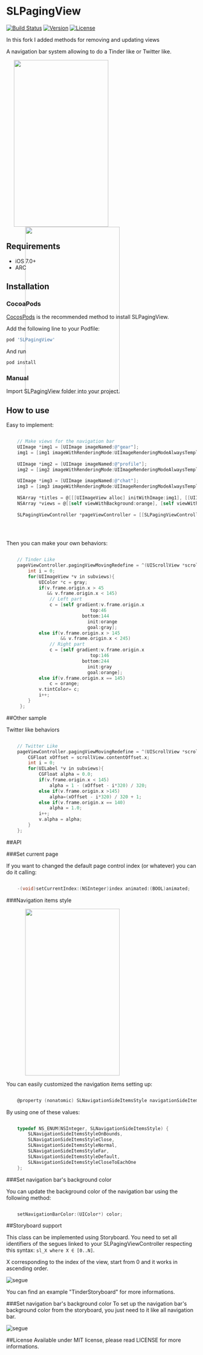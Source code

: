 # SLPagingView
[![Build Status](https://travis-ci.org/StefanLage/SLPagingView.svg?branch=master)](https://travis-ci.org/StefanLage/SLPagingView)
[![Version](https://img.shields.io/cocoapods/v/SLPagingView.svg?style=flat)](http://cocoadocs.org/docsets/SLPagingView)
[![License](https://img.shields.io/cocoapods/l/SLPagingView.svg?style=flat)](http://cocoadocs.org/docsets/SLPagingView)

In this fork I added methods for removing and updating views

A navigation bar system allowing to do a Tinder like or Twitter like.

<div style="width:100%; height:450px;">
<img src="Demos/TinderLike/tinder.gif" align="left" height="440" width="250" style="margin-left:20px;">
<img src="Demos/TwitterLike/twitter.gif" algin="right" height="440" width="250" style="margin-left:50px;">
</div>

## Requirements

* iOS 7.0+ 
* ARC

## Installation

### CocoaPods

[CocosPods](http://cocosPods.org) is the recommended method to install SLPagingView.

Add the following line to your Podfile:

```ruby
pod 'SLPagingView'
```

And run
```ruby
pod install
```

### Manual

Import SLPagingView folder into your project.


## How to use

Easy to implement:

```` objective-c

	// Make views for the navigation bar
    UIImage *img1 = [UIImage imageNamed:@"gear"];
    img1 = [img1 imageWithRenderingMode:UIImageRenderingModeAlwaysTemplate];
    
    UIImage *img2 = [UIImage imageNamed:@"profile"];
    img2 = [img2 imageWithRenderingMode:UIImageRenderingModeAlwaysTemplate];
    
    UIImage *img3 = [UIImage imageNamed:@"chat"];
    img3 = [img3 imageWithRenderingMode:UIImageRenderingModeAlwaysTemplate];
    
    NSArray *titles = @[[[UIImageView alloc] initWithImage:img1], [[UIImageView alloc] initWithImage:img2], [[UIImageView alloc] initWithImage:img3]];
    NSArray *views = @[[self viewWithBackground:orange], [self viewWithBackground:[UIColor yellowColor]], [self viewWithBackground:gray]];
    
    SLPagingViewController *pageViewController = [[SLPagingViewController alloc] initWithNavBarItems:titles
                                                                                    navBarBackground:[UIColor whiteColor]
                                                                                               views:views
                                                                                     showPageControl:NO];

````

Then you can make your own behaviors:

````objective-c

	// Tinder Like
    pageViewController.pagingViewMovingRedefine = ^(UIScrollView *scrollView, NSArray *subviews){
        int i = 0;
        for(UIImageView *v in subviews){
            UIColor *c = gray;
            if(v.frame.origin.x > 45
               && v.frame.origin.x < 145)
                // Left part
                c = [self gradient:v.frame.origin.x
                               top:46
                            bottom:144
                              init:orange
                              goal:gray];
            else if(v.frame.origin.x > 145
                    && v.frame.origin.x < 245)
                // Right part
                c = [self gradient:v.frame.origin.x
                               top:146
                            bottom:244
                              init:gray
                              goal:orange];
            else if(v.frame.origin.x == 145)
                c = orange;
            v.tintColor= c;
            i++;
        }
     };

````

##Other sample

Twitter like behaviors

````objective-c

	// Twitter Like
    pageViewController.pagingViewMovingRedefine = ^(UIScrollView *scrollView, NSArray *subviews){
        CGFloat xOffset = scrollView.contentOffset.x;
        int i = 0;
        for(UILabel *v in subviews){
            CGFloat alpha = 0.0;
            if(v.frame.origin.x < 145)
                alpha = 1 - (xOffset - i*320) / 320;
            else if(v.frame.origin.x >145)
                alpha=(xOffset - i*320) / 320 + 1;
            else if(v.frame.origin.x == 140)
                alpha = 1.0;
            i++;
            v.alpha = alpha;
        }
    };
````

##API

###Set current page

If you want to changed the default page control index (or whatever) you can do it calling:

````objective-c

	-(void)setCurrentIndex:(NSInteger)index animated:(BOOL)animated;
````

###Navigation items style

<img src="Demos/TinderLike/navigation_style.gif" height="440" width="250" style="margin-left:50px;">

You can easily customized the navigation items setting up:


````objective-c

	@property (nonatomic) SLNavigationSideItemsStyle navigationSideItemsStyle;
````


By using one of these values:


````objective-c

	typedef NS_ENUM(NSInteger, SLNavigationSideItemsStyle) {
		SLNavigationSideItemsStyleOnBounds,
		SLNavigationSideItemsStyleClose,
		SLNavigationSideItemsStyleNormal,
		SLNavigationSideItemsStyleFar,
		SLNavigationSideItemsStyleDefault,
		SLNavigationSideItemsStyleCloseToEachOne
	};
````

###Set navigation bar's background color

You can update the background color of the navigation bar using the following method:

````objective-c

	setNavigationBarColor:(UIColor*) color;
````

##Storyboard support

This class can be implemented using Storyboard.
You need to set all identifiers of the segues linked to your SLPagingViewController respecting this syntax: 
` sl_X where X ∈ [0..N] `.

X corresponding to the index of the view, start from 0 and it works in ascending order.

![segue](Demos/TinderStoryboard/segue_params.png)

You can find an example "TinderStoryboard" for more informations.

###Set navigation bar's background color
To set up the navigation bar's background color from the storyboard, you just need to it like all navigation bar.

![segue](Demos/TinderStoryboard/navigation_bar_color.png)

##License
Available under MIT license, please read LICENSE for more informations.
